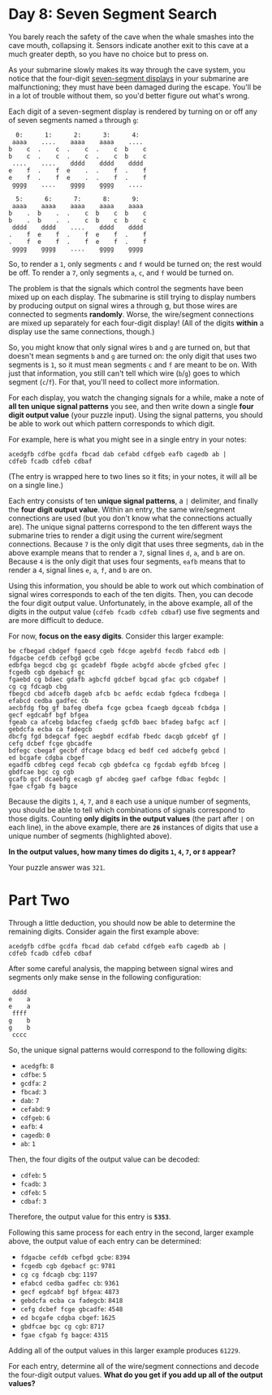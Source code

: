 # Day 8: Seven Segment Search #

You barely reach the safety of the cave when the whale smashes into the cave mouth, collapsing it. Sensors indicate another exit to this cave at a much greater depth, so you have no choice but to press on.

As your submarine slowly makes its way through the cave system, you notice that the four-digit [seven-segment displays](https://en.wikipedia.org/wiki/Seven-segment_display) in your submarine are malfunctioning; they must have been damaged during the escape. You'll be in a lot of trouble without them, so you'd better figure out what's wrong.

Each digit of a seven-segment display is rendered by turning on or off any of seven segments named `a` through `g`:
```
  0:      1:      2:      3:      4:
 aaaa    ....    aaaa    aaaa    ....
b    c  .    c  .    c  .    c  b    c
b    c  .    c  .    c  .    c  b    c
 ....    ....    dddd    dddd    dddd
e    f  .    f  e    .  .    f  .    f
e    f  .    f  e    .  .    f  .    f
 gggg    ....    gggg    gggg    ....

  5:      6:      7:      8:      9:
 aaaa    aaaa    aaaa    aaaa    aaaa
b    .  b    .  .    c  b    c  b    c
b    .  b    .  .    c  b    c  b    c
 dddd    dddd    ....    dddd    dddd
.    f  e    f  .    f  e    f  .    f
.    f  e    f  .    f  e    f  .    f
 gggg    gggg    ....    gggg    gggg
```
So, to render a `1`, only segments `c` and `f` would be turned on; the rest would be off. To render a `7`, only segments `a`, `c`, and `f` would be turned on.

The problem is that the signals which control the segments have been mixed up on each display. The submarine is still trying to display numbers by producing output on signal wires a through g, but those wires are connected to segments **randomly**. Worse, the wire/segment connections are mixed up separately for each four-digit display! (All of the digits **within** a display use the same connections, though.)

So, you might know that only signal wires `b` and `g` are turned on, but that doesn't mean segments `b` and `g` are turned on: the only digit that uses two segments is `1`, so it must mean segments `c` and `f` are meant to be on. With just that information, you still can't tell which wire (`b`/`g`) goes to which segment (`c`/`f`). For that, you'll need to collect more information.

For each display, you watch the changing signals for a while, make a note of **all ten unique signal patterns** you see, and then write down a single **four digit output value** (your puzzle input). Using the signal patterns, you should be able to work out which pattern corresponds to which digit.

For example, here is what you might see in a single entry in your notes:
```
acedgfb cdfbe gcdfa fbcad dab cefabd cdfgeb eafb cagedb ab |
cdfeb fcadb cdfeb cdbaf
```
(The entry is wrapped here to two lines so it fits; in your notes, it will all be on a single line.)

Each entry consists of ten **unique signal patterns**, a `|` delimiter, and finally the **four digit output value**. Within an entry, the same wire/segment connections are used (but you don't know what the connections actually are). The unique signal patterns correspond to the ten different ways the submarine tries to render a digit using the current wire/segment connections. Because `7` is the only digit that uses three segments, `dab` in the above example means that to render a `7`, signal lines `d`, `a`, and `b` are on. Because `4` is the only digit that uses four segments, `eafb` means that to render a `4`, signal lines `e`, `a`, `f`, and `b` are on.

Using this information, you should be able to work out which combination of signal wires corresponds to each of the ten digits. Then, you can decode the four digit output value. Unfortunately, in the above example, all of the digits in the output value (`cdfeb fcadb cdfeb cdbaf`) use five segments and are more difficult to deduce.

For now, **focus on the easy digits**. Consider this larger example:
```
be cfbegad cbdgef fgaecd cgeb fdcge agebfd fecdb fabcd edb |
fdgacbe cefdb cefbgd gcbe
edbfga begcd cbg gc gcadebf fbgde acbgfd abcde gfcbed gfec |
fcgedb cgb dgebacf gc
fgaebd cg bdaec gdafb agbcfd gdcbef bgcad gfac gcb cdgabef |
cg cg fdcagb cbg
fbegcd cbd adcefb dageb afcb bc aefdc ecdab fgdeca fcdbega |
efabcd cedba gadfec cb
aecbfdg fbg gf bafeg dbefa fcge gcbea fcaegb dgceab fcbdga |
gecf egdcabf bgf bfgea
fgeab ca afcebg bdacfeg cfaedg gcfdb baec bfadeg bafgc acf |
gebdcfa ecba ca fadegcb
dbcfg fgd bdegcaf fgec aegbdf ecdfab fbedc dacgb gdcebf gf |
cefg dcbef fcge gbcadfe
bdfegc cbegaf gecbf dfcage bdacg ed bedf ced adcbefg gebcd |
ed bcgafe cdgba cbgef
egadfb cdbfeg cegd fecab cgb gbdefca cg fgcdab egfdb bfceg |
gbdfcae bgc cg cgb
gcafb gcf dcaebfg ecagb gf abcdeg gaef cafbge fdbac fegbdc |
fgae cfgab fg bagce
```
Because the digits `1`, `4`, `7`, and `8` each use a unique number of segments, you should be able to tell which combinations of signals correspond to those digits. Counting **only digits in the output values** (the part after `|` on each line), in the above example, there are **`26`** instances of digits that use a unique number of segments (highlighted above).

**In the output values, how many times do digits `1`, `4`, `7`, or `8` appear?**

Your puzzle answer was `321`.

# Part Two #

Through a little deduction, you should now be able to determine the remaining digits. Consider again the first example above:
```
acedgfb cdfbe gcdfa fbcad dab cefabd cdfgeb eafb cagedb ab |
cdfeb fcadb cdfeb cdbaf
```
After some careful analysis, the mapping between signal wires and segments only make sense in the following configuration:
```
 dddd
e    a
e    a
 ffff
g    b
g    b
 cccc
```
So, the unique signal patterns would correspond to the following digits:

  - `acedgfb`: `8`
  - `cdfbe`: `5`
  - `gcdfa`: `2`
  - `fbcad`: `3`
  - `dab`: `7`
  - `cefabd`: `9`
  - `cdfgeb`: `6`
  - `eafb`: `4`
  - `cagedb`: `0`
  - `ab`: `1`

Then, the four digits of the output value can be decoded:

  - `cdfeb`: `5`
  - `fcadb`: `3`
  - `cdfeb`: `5`
  - `cdbaf`: `3`

Therefore, the output value for this entry is **`5353`**.

Following this same process for each entry in the second, larger example above, the output value of each entry can be determined:

  - `fdgacbe cefdb cefbgd gcbe`: `8394`
  - `fcgedb cgb dgebacf gc`: `9781`
  - `cg cg fdcagb cbg`: `1197`
  - `efabcd cedba gadfec cb`: `9361`
  - `gecf egdcabf bgf bfgea`: `4873`
  - `gebdcfa ecba ca fadegcb`: `8418`
  - `cefg dcbef fcge gbcadfe`: `4548`
  - `ed bcgafe cdgba cbgef`: `1625`
  - `gbdfcae bgc cg cgb`: `8717`
  - `fgae cfgab fg bagce`: `4315`

Adding all of the output values in this larger example produces `61229`.

For each entry, determine all of the wire/segment connections and decode the four-digit output values. **What do you get if you add up all of the output values?**

